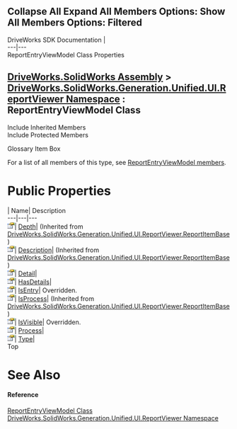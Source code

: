        

 Collapse All Expand All  Members Options: Show All  Members Options: Filtered   
---  
DriveWorks SDK Documentation  |   
---|---  
ReportEntryViewModel Class Properties   
  
[DriveWorks.SolidWorks Assembly](topic13342.md) > [DriveWorks.SolidWorks.Generation.Unified.UI.ReportViewer Namespace](topic15361.md) : ReportEntryViewModel Class  
---  
  
Include Inherited Members    
Include Protected Members    


Glossary Item Box

For a list of all members of this type, see [ReportEntryViewModel members](topic15364.md).

# Public Properties

| Name| Description  
---|---|---  
![Public Property](dotnetimages/publicProperty.gif)| [Depth](topic15384.md)|  (Inherited from [DriveWorks.SolidWorks.Generation.Unified.UI.ReportViewer.ReportItemBase](topic15376.md))  
![Public Property](dotnetimages/publicProperty.gif)| [Description](topic15385.md)|  (Inherited from [DriveWorks.SolidWorks.Generation.Unified.UI.ReportViewer.ReportItemBase](topic15376.md))  
![Public Property](dotnetimages/publicProperty.gif)| [Detail](topic15370.md)|   
![Public Property](dotnetimages/publicProperty.gif)| [HasDetails](topic15371.md)|   
![Public Property](dotnetimages/publicProperty.gif)| [IsEntry](topic15372.md)| Overridden.   
![Public Property](dotnetimages/publicProperty.gif)| [IsProcess](topic15387.md)|  (Inherited from [DriveWorks.SolidWorks.Generation.Unified.UI.ReportViewer.ReportItemBase](topic15376.md))  
![Public Property](dotnetimages/publicProperty.gif)| [IsVisible](topic15373.md)| Overridden.   
![Public Property](dotnetimages/publicProperty.gif)| [Process](topic15374.md)|   
![Public Property](dotnetimages/publicProperty.gif)| [Type](topic15375.md)|   
Top

# See Also

#### Reference

[ReportEntryViewModel Class](topic15363.md)   
[DriveWorks.SolidWorks.Generation.Unified.UI.ReportViewer Namespace](topic15361.md)



